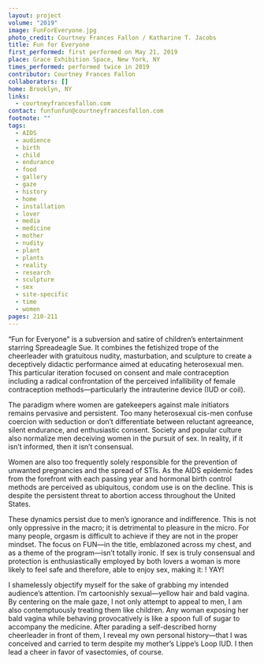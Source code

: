 ```yaml
---
layout: project
volume: "2019"
image: FunForEveryone.jpg
photo_credit: Courtney Frances Fallon / Katharine T. Jacobs
title: Fun for Everyone
first_performed: first performed on May 21, 2019
place: Grace Exhibition Space, New York, NY
times_performed: performed twice in 2019
contributor: Courtney Frances Fallon
collaborators: []
home: Brooklyn, NY
links:
  - courtneyfrancesfallon.com
contact: funfunfun@courtneyfrancesfallon.com
footnote: ""
tags:
  - AIDS
  - audience
  - birth
  - child
  - endurance
  - food
  - gallery
  - gaze
  - history
  - home
  - installation
  - lover
  - media
  - medicine
  - mother
  - nudity
  - plant
  - plants
  - reality
  - research
  - sculpture
  - sex
  - site-specific
  - time
  - women
pages: 210-211
---
```


“Fun for Everyone” is a subversion and satire of children’s entertainment starring Spreadeagle Sue. It combines the fetishized trope of the cheerleader with gratuitous nudity, masturbation, and sculpture to create a deceptively didactic performance aimed at educating heterosexual men. This particular iteration focused on consent and male contraception including a radical confrontation of the perceived infallibility of female contraception methods—particularly the intrauterine device (IUD or coil).

The paradigm where women are gatekeepers against male initiators remains pervasive and persistent. Too many heterosexual cis-men confuse coercion with seduction or don’t differentiate between reluctant agreeance, silent endurance, and enthusiastic consent. Society and popular culture also normalize men deceiving women in the pursuit of sex. In reality, if it isn’t informed, then it isn’t consensual.

Women are also too frequently solely responsible for the prevention of unwanted pregnancies and the spread of STIs. As the AIDS epidemic fades from the forefront with each passing year and hormonal birth control methods are perceived as ubiquitous, condom use is on the decline. This is despite the persistent threat to abortion access throughout the United States.

These dynamics persist due to men’s ignorance and indifference. This is not only oppressive in the macro; it is detrimental to pleasure in the micro. For many people, orgasm is difficult to achieve if they are not in the proper mindset. The focus on FUN—in the title, emblazoned across my chest, and as a theme of the program—isn’t totally ironic. If sex is truly consensual and protection is enthusiastically employed by both lovers a woman is more likely to feel safe and therefore, able to enjoy sex, making it: ! YAY!

I shamelessly objectify myself for the sake of grabbing my intended audience’s attention. I’m cartoonishly sexual—yellow hair and bald vagina. By centering on the male gaze, I not only attempt to appeal to men, I am also contemptuously treating them like children. Any woman exposing her bald vagina while behaving provocatively is like a spoon full of sugar to accompany the medicine. After parading a self-described horny cheerleader in front of them, I reveal my own personal history—that I was conceived and carried to term despite my mother’s Lippe’s Loop IUD. I then lead a cheer in favor of vasectomies, of course.

